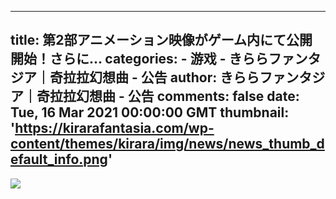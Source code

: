 
---
title: 第2部アニメーション映像がゲーム内にて公開開始！さらに...
categories: 
    - 游戏
    - きららファンタジア｜奇拉拉幻想曲 - 公告
author: きららファンタジア｜奇拉拉幻想曲 - 公告
comments: false
date: Tue, 16 Mar 2021 00:00:00 GMT
thumbnail: 'https://kirarafantasia.com/wp-content/themes/kirara/img/news/news_thumb_default_info.png'
---

<div>   
<img src="https://kirarafantasia.com/wp-content/themes/kirara/img/news/news_thumb_default_info.png" referrerpolicy="no-referrer">  
</div>
            